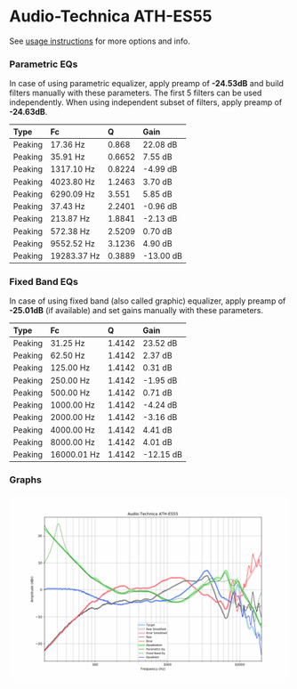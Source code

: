 # Audio-Technica ATH-ES55
See [usage instructions](https://github.com/jaakkopasanen/AutoEq#usage) for more options and info.

### Parametric EQs
In case of using parametric equalizer, apply preamp of **-24.53dB** and build filters manually
with these parameters. The first 5 filters can be used independently.
When using independent subset of filters, apply preamp of **-24.63dB**.

| Type    | Fc          |      Q | Gain      |
|:--------|:------------|:-------|:----------|
| Peaking | 17.36 Hz    | 0.868  | 22.08 dB  |
| Peaking | 35.91 Hz    | 0.6652 | 7.55 dB   |
| Peaking | 1317.10 Hz  | 0.8224 | -4.99 dB  |
| Peaking | 4023.80 Hz  | 1.2463 | 3.70 dB   |
| Peaking | 6290.09 Hz  | 3.551  | 5.85 dB   |
| Peaking | 37.43 Hz    | 2.2401 | -0.96 dB  |
| Peaking | 213.87 Hz   | 1.8841 | -2.13 dB  |
| Peaking | 572.38 Hz   | 2.5209 | 0.70 dB   |
| Peaking | 9552.52 Hz  | 3.1236 | 4.90 dB   |
| Peaking | 19283.37 Hz | 0.3889 | -13.00 dB |

### Fixed Band EQs
In case of using fixed band (also called graphic) equalizer, apply preamp of **-25.01dB**
(if available) and set gains manually with these parameters.

| Type    | Fc          |      Q | Gain      |
|:--------|:------------|:-------|:----------|
| Peaking | 31.25 Hz    | 1.4142 | 23.52 dB  |
| Peaking | 62.50 Hz    | 1.4142 | 2.37 dB   |
| Peaking | 125.00 Hz   | 1.4142 | 0.31 dB   |
| Peaking | 250.00 Hz   | 1.4142 | -1.95 dB  |
| Peaking | 500.00 Hz   | 1.4142 | 0.71 dB   |
| Peaking | 1000.00 Hz  | 1.4142 | -4.24 dB  |
| Peaking | 2000.00 Hz  | 1.4142 | -3.16 dB  |
| Peaking | 4000.00 Hz  | 1.4142 | 4.41 dB   |
| Peaking | 8000.00 Hz  | 1.4142 | 4.01 dB   |
| Peaking | 16000.01 Hz | 1.4142 | -12.15 dB |

### Graphs
![](./Audio-Technica%20ATH-ES55.png)